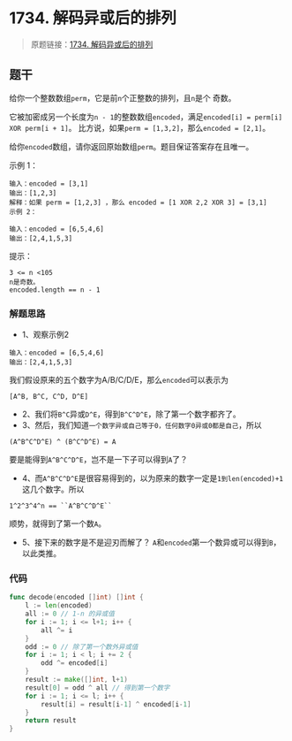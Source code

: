 # 1734. 解码异或后的排列

> 原题链接：[1734. 解码异或后的排列](https://leetcode-cn.com/problems/decode-xored-permutation/)

## 题干
给你一个整数数组``perm``，它是前``n``个正整数的排列，且``n``是个 奇数。

它被加密成另一个长度为``n - 1``的整数数组``encoded``，满足``encoded[i] = perm[i] XOR perm[i + 1]``。
比方说，如果``perm = [1,3,2]``，那么``encoded = [2,1]``。

给你``encoded``数组，请你返回原始数组``perm``。题目保证答案存在且唯一。



示例 1：
```
输入：encoded = [3,1]
输出：[1,2,3]
解释：如果 perm = [1,2,3] ，那么 encoded = [1 XOR 2,2 XOR 3] = [3,1]
示例 2：

输入：encoded = [6,5,4,6]
输出：[2,4,1,5,3]
```

提示：
```
3 <= n <105
n是奇数。
encoded.length == n - 1
```
### 解题思路
+ 1、观察示例2
```
输入：encoded = [6,5,4,6]
输出：[2,4,1,5,3]
```
我们假设原来的五个数字为A/B/C/D/E，那么``encoded``可以表示为
```
[A^B, B^C, C^D, D^E]
```
+ 2、我们将``B^C``异或``D^E``，得到``B^C^D^E``，除了第一个数字都齐了。
+ 3、然后，我们知道``一个数字异或自己等于0，任何数字0异或0都是自己``，所以
```
(A^B^C^D^E) ^ (B^C^D^E) = A
```
要是能得到``A^B^C^D^E``，岂不是一下子可以得到``A``了？
+ 4、而``A^B^C^D^E``是很容易得到的，以为原来的数字一定是``1到len(encoded)+1``这几个数字。所以
```
1^2^3^4^n == ``A^B^C^D^E``
```
顺势，就得到了第一个数``A``。
+ 5、接下来的数字是不是迎刃而解了？
``A``和``encoded``第一个数异或可以得到``B``，以此类推。
### 代码
```go
func decode(encoded []int) []int {
	l := len(encoded)
	all := 0 // 1-n 的异或值
	for i := 1; i <= l+1; i++ {
		all ^= i
	}
	odd := 0 // 除了第一个数外异或值
	for i := 1; i < l; i += 2 {
		odd ^= encoded[i]
	}
	result := make([]int, l+1)
	result[0] = odd ^ all // 得到第一个数字
	for i := 1; i <= l; i++ {
		result[i] = result[i-1] ^ encoded[i-1]
	}
	return result
}
```
